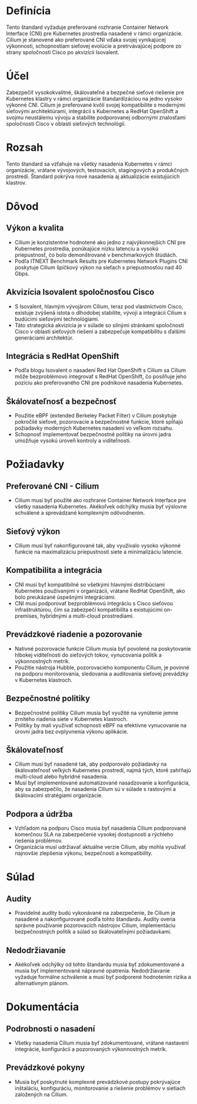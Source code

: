 # Definícia

Tento štandard vyžaduje preferované rozhranie Container Network Interface (CNI) pre Kubernetes prostredia nasadené v rámci organizácie. Cilium je stanovené ako preferované CNI vďaka svojej vynikajúcej výkonnosti, schopnostiam sieťovej evolúcie a pretrvávajúcej podpore zo strany spoločnosti Cisco po akvizícii Isovalent.

# Účel

Zabezpečiť vysokokvalitné, škálovateľné a bezpečné sieťové riešenie pre Kubernetes klastry v rámci organizácie štandardizáciou na jedno vysoko výkonné CNI. Cilium je preferované kvôli svojej kompatibilite s modernými sieťovými architektúrami, integrácii s Kubernetes a RedHat OpenShift a svojmu neustálemu vývoju a stabilite podporovanej odbornými znalosťami spoločnosti Cisco v oblasti sieťových technológií.

# Rozsah

Tento štandard sa vzťahuje na všetky nasadenia Kubernetes v rámci organizácie, vrátane vývojových, testovacích, stagingových a produkčných prostredí. Štandard pokrýva nové nasadenia aj aktualizácie existujúcich klastrov.

# Dôvod

## Výkon a kvalita

- Cilium je konzistentne hodnotené ako jedno z najvýkonnejších CNI pre Kubernetes prostredia, ponúkajúce nízku latenciu a vysokú priepustnosť, čo bolo demonštrované v benchmarkových štúdiách.
- Podľa ITNEXT Benchmark Results pre Kubernetes Network Plugins CNI poskytuje Cilium špičkový výkon na sieťach s priepustnosťou nad 40 Gbps.

## Akvizícia Isovalent spoločnosťou Cisco

- S Isovalent, hlavným vývojárom Cilium, teraz pod vlastníctvom Cisco, existuje zvýšená istota o dlhodobej stabilite, vývoji a integrácii Cilium s budúcimi sieťovými technológiami.
- Táto strategická akvizícia je v súlade so silnými stránkami spoločnosti Cisco v oblasti sieťových riešení a zabezpečuje kompatibilitu s ďalšími generáciami architektúr.

## Integrácia s RedHat OpenShift

- Podľa blogu Isovalent o nasadení Red Hat OpenShift s Cilium sa Cilium môže bezproblémovo integrovať s RedHat OpenShift, čo posilňuje jeho pozíciu ako preferovaného CNI pre podnikové nasadenia Kubernetes.

## Škálovateľnosť a bezpečnosť

- Použitie eBPF (extended Berkeley Packet Filter) v Cilium poskytuje pokročilé sieťové, pozorovacie a bezpečnostné funkcie, ktoré spĺňajú požiadavky moderných Kubernetes nasadení vo veľkom rozsahu.
- Schopnosť implementovať bezpečnostné politiky na úrovni jadra umožňuje vysokú úroveň kontroly a viditeľnosti.

# Požiadavky

## Preferované CNI - Cilium

- Cilium musí byť použité ako rozhranie Container Network Interface pre všetky nasadenia Kubernetes. Akékoľvek odchýlky musia byť výslovne schválené a sprevádzané komplexným odôvodnením.

## Sieťový výkon

- Cilium musí byť nakonfigurované tak, aby využívalo vysoko výkonné funkcie na maximalizáciu priepustnosti siete a minimalizáciu latencie.

## Kompatibilita a integrácia

- CNI musí byť kompatibilné so všetkými hlavnými distribúciami Kubernetes používanými v organizácii, vrátane RedHat OpenShift, ako bolo preukázané úspešnými integráciami.
- CNI musí podporovať bezproblémovú integráciu s Cisco sieťovou infraštruktúrou, čím sa zabezpečí kompatibilita s existujúcimi on-premises, hybridnými a multi-cloud prostrediami.

## Prevádzkové riadenie a pozorovanie

- Nativné pozorovacie funkcie Cilium musia byť povolené na poskytovanie hlbokej viditeľnosti do sieťových tokov, vynucovania politík a výkonnostných metrík.
- Použitie nástroja Hubble, pozorovacieho komponentu Cilium, je povinné na podporu monitorovania, sledovania a auditovania sieťovej prevádzky v Kubernetes klastroch.

## Bezpečnostné politiky

- Bezpečnostné politiky Cilium musia byť využité na vynútenie jemne zrnitého riadenia siete v Kubernetes klastroch.
- Politiky by mali využívať schopnosti eBPF na efektívne vynucovanie na úrovni jadra bez ovplyvnenia výkonu aplikácie.

## Škálovateľnosť

- Cilium musí byť nasadené tak, aby podporovalo požiadavky na škálovateľnosť veľkých Kubernetes prostredí, najmä tých, ktoré zahŕňajú multi-cloud alebo hybridné nasadenia.
- Musí byť implementované automatizované nasadzovanie a konfigurácia, aby sa zabezpečilo, že nasadenia Cilium sú v súlade s rastovými a škálovacími stratégiami organizácie.

## Podpora a údržba

- Vzhľadom na podporu Cisco musia byť nasadenia Cilium podporované komerčnou SLA na zabezpečenie vysokej dostupnosti a rýchleho riešenia problémov.
- Organizácia musí udržiavať aktuálne verzie Cilium, aby mohla využívať najnovšie zlepšenia výkonu, bezpečnosti a kompatibility.

# Súlad

## Audity

- Pravidelné audity budú vykonávané na zabezpečenie, že Cilium je nasadené a nakonfigurované podľa tohto štandardu. Audity overia správne používanie pozorovacích nástrojov Cilium, implementáciu bezpečnostných politík a súlad so škálovateľnými požiadavkami.

## Nedodržiavanie

- Akékoľvek odchýlky od tohto štandardu musia byť zdokumentované a musia byť implementované nápravné opatrenia. Nedodržiavanie vyžaduje formálne schválenie a musí byť podporené hodnotením rizika a alternatívnym plánom.

# Dokumentácia

## Podrobnosti o nasadení

- Všetky nasadenia Cilium musia byť zdokumentované, vrátane nastavení integrácie, konfigurácií a pozorovaných výkonnostných metrík.

## Prevádzkové pokyny

- Musia byť poskytnuté komplexné prevádzkové postupy pokrývajúce inštaláciu, konfiguráciu, monitorovanie a riešenie problémov v sietiach založených na Cilium.
